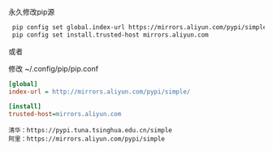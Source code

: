 永久修改pip源

```bash
 pip config set global.index-url https://mirrors.aliyun.com/pypi/simple
 pip config set install.trusted-host mirrors.aliyun.com
```

或者

修改  ~/.config/pip/pip.conf

```ini
[global]
index-url = http://mirrors.aliyun.com/pypi/simple/
 
[install]
trusted-host=mirrors.aliyun.com
```

```
清华：https://pypi.tuna.tsinghua.edu.cn/simple
阿里：https://mirrors.aliyun.com/pypi/simple
```

